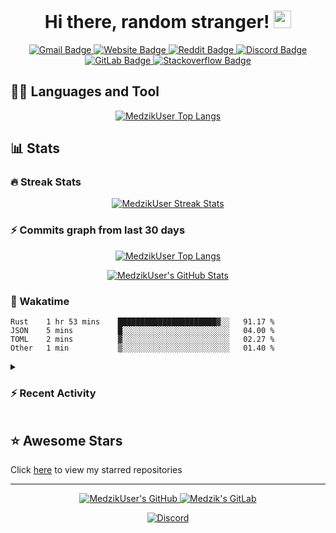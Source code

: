 <h1 align="center">
  Hi there, random stranger!
  <img src="https://cdn.medzik.xyz/Zw2ELB8.gif" width="28">
</h1>

<p align="center">
  <a href="mailto:medzik@duck.com">
    <img alt="Gmail Badge" src="https://img.shields.io/badge/-Gmail-5CE1E6?style=flat-square&logo=Gmail&logoColor=050A30" />
  </a>
  <a href="https://medzik.xyz">
    <img alt="Website Badge" src="https://img.shields.io/badge/-Website-050A30?style=flat-square&logo=vercel&logoColor=white" />
  </a>
  <a href="https://www.reddit.com/user/MedzikUser">
    <img alt="Reddit Badge" src="https://img.shields.io/badge/-Reddit-5CE1E6?style=flat-square&logo=Reddit&logoColor=050A30" />
  </a>
  <a href="https://dsc.bio/medzik">
    <img alt="Discord Badge" src="https://img.shields.io/badge/-Discord-050A30?style=flat-square&logo=Discord&logoColor=white" />
  </a>
  <a href="https://www.reddit.com/user/MedzikUser">
    <img alt="GitLab Badge" src="https://img.shields.io/badge/-GitLab-5CE1E6?style=flat-square&logo=gitlab&logoColor=050A30" />
  </a>
  <a href="https://stackoverflow.com/users/19309268/medzik">
    <img alt="Stackoverflow Badge" src="https://img.shields.io/badge/-Stackoverflow-050A30?style=flat-square&logo=stackoverflow&logoColor=white" />
  </a>
</p>

## 👨‍💻 Languages and Tool

<p align="center">
  <a href="https://github.com/anuraghazra/github-readme-stats">
    <img alt="MedzikUser Top Langs" src="https://github-readme-stats.vercel.app/api/top-langs/?username=MedzikUser&langs_count=10&layout=compact&theme=react&hide_border=true&bg_color=0D1117&title_color=5ce1e6&icon_color=5ce1e6" />
  </a>
</p>

## 📊 Stats

### 🔥 Streak Stats

<p align="center">
  <a href="https://git.io/streak-stats">
    <img alt="MedzikUser Streak Stats" src="https://github-readme-streak-stats.herokuapp.com/?user=MedzikUser&theme=dracula&background=0D1117&ring=5ce1e6&fire=5ce1e6&hide_border=true" />
  </a>
</p>

### ⚡ Commits graph from last 30 days

<p align="center">
  <a href="https://git.io/JEwT2">
    <img alt="MedzikUser Top Langs" src="https://activity-graph.herokuapp.com/graph?username=MedzikUser&bg_color=0D1117&color=5ce1e6&line=F85D7F&point=5ce1e6&hide_border=true" />
  </a>
</p>

<p align="center">
  <a href="https://git.io/JJmN9">
    <img alt="MedzikUser's GitHub Stats" src="https://github-readme-stats.vercel.app/api/?username=MedzikUser&langs_count=10&layout=compact&theme=react&hide_border=true&bg_color=0D1117&title_color=5ce1e6&icon_color=5ce1e6" />
  </a>
</p>

### 🌟 Wakatime

<p align="center">
  <!--START_SECTION:waka-->

```text
Rust    1 hr 53 mins    ██████████████████████▓░░   91.17 %
JSON    5 mins          █░░░░░░░░░░░░░░░░░░░░░░░░   04.00 %
TOML    2 mins          ▓░░░░░░░░░░░░░░░░░░░░░░░░   02.27 %
Other   1 min           ▒░░░░░░░░░░░░░░░░░░░░░░░░   01.40 %
```

<!--END_SECTION:waka-->
</p>

<details>

<summary>
  <h3>⚡ Recent Activity</h3>
</summary>

<!--START_SECTION:activity-->
1. ❗️ Opened issue [#350](https://github.com/melix99/telegrand/issues/350) in [melix99/telegrand](https://github.com/melix99/telegrand)
2. 🎉 Merged PR [#17](https://github.com/MedzikUser/portfolio/pull/17) in [MedzikUser/portfolio](https://github.com/MedzikUser/portfolio)
3. ❗️ Opened issue [#1963](https://github.com/launchbadge/sqlx/issues/1963) in [launchbadge/sqlx](https://github.com/launchbadge/sqlx)
4. 💪 Opened PR [#1156](https://github.com/tokio-rs/axum/pull/1156) in [tokio-rs/axum](https://github.com/tokio-rs/axum)
5. ❗️ Opened issue [#154716](https://github.com/microsoft/vscode/issues/154716) in [microsoft/vscode](https://github.com/microsoft/vscode)
<!--END_SECTION:activity-->

</details>

## ⭐ Awesome Stars
Click [here](AWESOME-STARS.md) to view my starred repositories

---

<p align="center">
  <a href="https://github.com/MedzikUser">
    <img alt="MedzikUser's GitHub" src="https://img.shields.io/badge/GitHub-100000?style=for-the-badge&logo=github&logoColor=white" />
  </a>
  <a href="https://gitlab.com/Medzik">
    <img alt="Medzik's GitLab" src="https://img.shields.io/badge/GitLab-330F63?style=for-the-badge&logo=gitlab&logoColor=white" />
  </a>
</p>


<p align="center">
  <a href="https://discord.com/users/695958092130680923">
    <img alt="Discord" src="https://lanyard.cnrad.dev/api/695958092130680923?animated=true" />
  </a>
</p>
